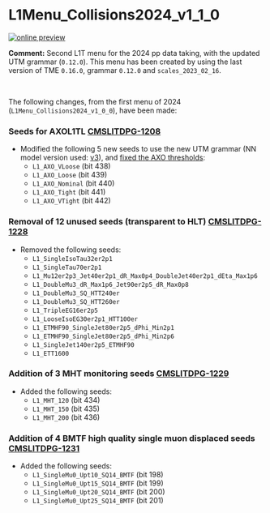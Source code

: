 # L1Menu_Collisions2024_v1_1_0

[![online preview](https://img.shields.io/badge/Online%20preview-click%20here-blue)](https://htmlpreview.github.io/?https://github.com/cms-l1-dpg/L1MenuRun3/blob/master/development/L1Menu_Collisions2024_v1_1_0/L1Menu_Collisions2024_v1_1_0.html)

**Comment:** 
Second L1T menu for the 2024 pp data taking, with the updated UTM grammar (`0.12.0`).
This menu has been created by using the last version of TME `0.16.0`, grammar `0.12.0` and `scales_2023_02_16`.

<br/>

The following changes, from the first menu of 2024 (`L1Menu_Collisions2024_v1_0_0`), have been made:

### Seeds for AXOL1TL [CMSLITDPG-1208](https://its.cern.ch/jira/browse/CMSLITDPG-1208)
   - Modified the following 5 new seeds to use the new UTM grammar (NN model version used: [v3](https://globaltrigger.web.cern.ch/upgrade/tme/models)), and [fixed the AXO thresholds](https://its.cern.ch/jira/browse/CMSLITDPG-1208?focusedId=6306964&page=com.atlassian.jira.plugin.system.issuetabpanels:comment-tabpanel#comment-6306964): 
      - `L1_AXO_VLoose`  (bit 438)
      - `L1_AXO_Loose`   (bit 439)
      - `L1_AXO_Nominal` (bit 440)
      - `L1_AXO_Tight`   (bit 441)
      - `L1_AXO_VTight`  (bit 442)

### Removal of 12 unused seeds (transparent to HLT) [CMSLITDPG-1228](https://its.cern.ch/jira/browse/CMSLITDPG-1228)
   - Removed the following seeds: 
      - `L1_SingleIsoTau32er2p1` 
      - `L1_SingleTau70er2p1`
      - `L1_Mu12er2p3_Jet40er2p1_dR_Max0p4_DoubleJet40er2p1_dEta_Max1p6`
      - `L1_DoubleMu3_dR_Max1p6_Jet90er2p5_dR_Max0p8`
      - `L1_DoubleMu3_SQ_HTT240er`
      - `L1_DoubleMu3_SQ_HTT260er`
      - `L1_TripleEG16er2p5`
      - `L1_LooseIsoEG30er2p1_HTT100er`
      - `L1_ETMHF90_SingleJet80er2p5_dPhi_Min2p1`
      - `L1_ETMHF90_SingleJet80er2p5_dPhi_Min2p6`
      - `L1_SingleJet140er2p5_ETMHF90`
      - `L1_ETT1600`

### Addition of 3 MHT monitoring seeds [CMSLITDPG-1229](https://its.cern.ch/jira/browse/CMSLITDPG-1229)
   - Added the following seeds: 
      - `L1_MHT_120` (bit 434)
      - `L1_MHT_150` (bit 435)
      - `L1_MHT_200` (bit 436)

 ### Addition of 4 BMTF high quality single muon displaced seeds [CMSLITDPG-1231](https://its.cern.ch/jira/browse/CMSLITDPG-1231)
   - Added the following seeds: 
      - `L1_SingleMu0_Upt10_SQ14_BMTF` (bit 198)
      - `L1_SingleMu0_Upt15_SQ14_BMTF` (bit 199)
      - `L1_SingleMu0_Upt20_SQ14_BMTF` (bit 200)
      - `L1_SingleMu0_Upt25_SQ14_BMTF` (bit 201)

